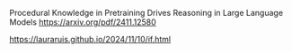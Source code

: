 Procedural Knowledge in Pretraining Drives Reasoning in Large Language Models   https://arxiv.org/pdf/2411.12580  

https://lauraruis.github.io/2024/11/10/if.html


